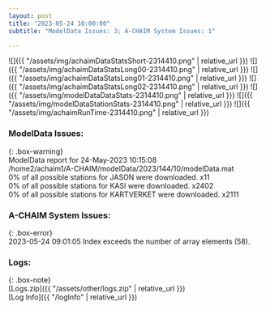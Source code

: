 ```yaml
---
layout: post
title: "2023-05-24 10:00:00"
subtitle: "ModelData Issues: 3; A-CHAIM System Issues: 1"

---
```


![]({{ "/assets/img/achaimDataStatsShort-2314410.png" | relative_url }})
![]({{ "/assets/img/achaimDataStatsLong00-2314410.png" | relative_url }})
![]({{ "/assets/img/achaimDataStatsLong01-2314410.png" | relative_url }})
![]({{ "/assets/img/achaimDataStatsLong02-2314410.png" | relative_url }})
![]({{ "/assets/img/modelDataDataStats-2314410.png" | relative_url }})
![]({{ "/assets/img/modelDataStationStats-2314410.png" | relative_url }})
![]({{ "/assets/img/achaimRunTime-2314410.png" | relative_url }})


### ModelData Issues:  
  
{: .box-warning}  
 ModelData report for 24-May-2023 10:15:08   
 /home2/achaim1/A-CHAIM/modelData/2023/144/10/modelData.mat   
 0% of all possible stations for JASON were downloaded. x11   
 0% of all possible stations for KASI were downloaded. x2402   
 0% of all possible stations for KARTVERKET were downloaded. x2111   
  
### A-CHAIM System Issues:  
  
{: .box-error}  
2023-05-24 09:01:05 Index exceeds the number of array elements (58).  

### Logs:  
  
{: .box-note}  
[Logs.zip]({{ "/assets/other/logs.zip" | relative_url }})  
[Log Info]({{ "/logInfo" | relative_url }})  
